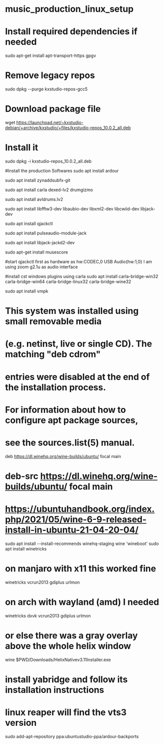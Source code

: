# music_production_linux_setup

# Install required dependencies if needed
sudo apt-get install apt-transport-https gpgv

# Remove legacy repos
sudo dpkg --purge kxstudio-repos-gcc5

# Download package file
wget https://launchpad.net/~kxstudio-debian/+archive/kxstudio/+files/kxstudio-repos_10.0.2_all.deb

# Install it
sudo dpkg -i kxstudio-repos_10.0.2_all.deb


#Install the production Softwares
sudo apt install ardour

sudo apt install zynaddsubfx-git

sudo apt install carla dexed-lv2 drumgizmo

sudo apt install avldrums.lv2

sudo apt install libfftw3-dev libaubio-dev libxml2-dev libcwiid-dev libjack-dev

sudo apt install qjackctl

sudo apt install pulseaudio-module-jack

sudo apt install libjack-jackd2-dev

sudo apt-get install musescore

#start qjackctl first as hardware as hw:CODEC,0 USB Audio{hw:1,0} I am using zoom g2.1u as audio interface


#install cst windows plugins using carla
sudo apt install carla-bridge-win32 carla-bridge-win64 carla-bridge-linux32 carla-bridge-wine32


sudo apt install vmpk

# This system was installed using small removable media
# (e.g. netinst, live or single CD). The matching "deb cdrom"
# entries were disabled at the end of the installation process.
# For information about how to configure apt package sources,
# see the sources.list(5) manual.
deb https://dl.winehq.org/wine-builds/ubuntu/ focal main
# deb-src https://dl.winehq.org/wine-builds/ubuntu/ focal main



# https://ubuntuhandbook.org/index.php/2021/05/wine-6-9-released-install-in-ubuntu-21-04-20-04/
sudo apt install --install-recommends winehq-staging
wine 'wineboot'
sudo apt install winetricks

# on manjaro with x11 this worked fine
winetricks vcrun2013 gdiplus urlmon
# on arch with wayland (amd) I needed
winetricks dxvk vcrun2013 gdiplus urlmon
# or else there was a gray overlay above the whole helix window

wine $PWD/Downloads/HelixNativev3.11Installer.exe

# install yabridge and follow its installation instructions
# linux reaper will find the vts3 version

sudo add-apt-repository ppa:ubuntustudio-ppa/ardour-backports

